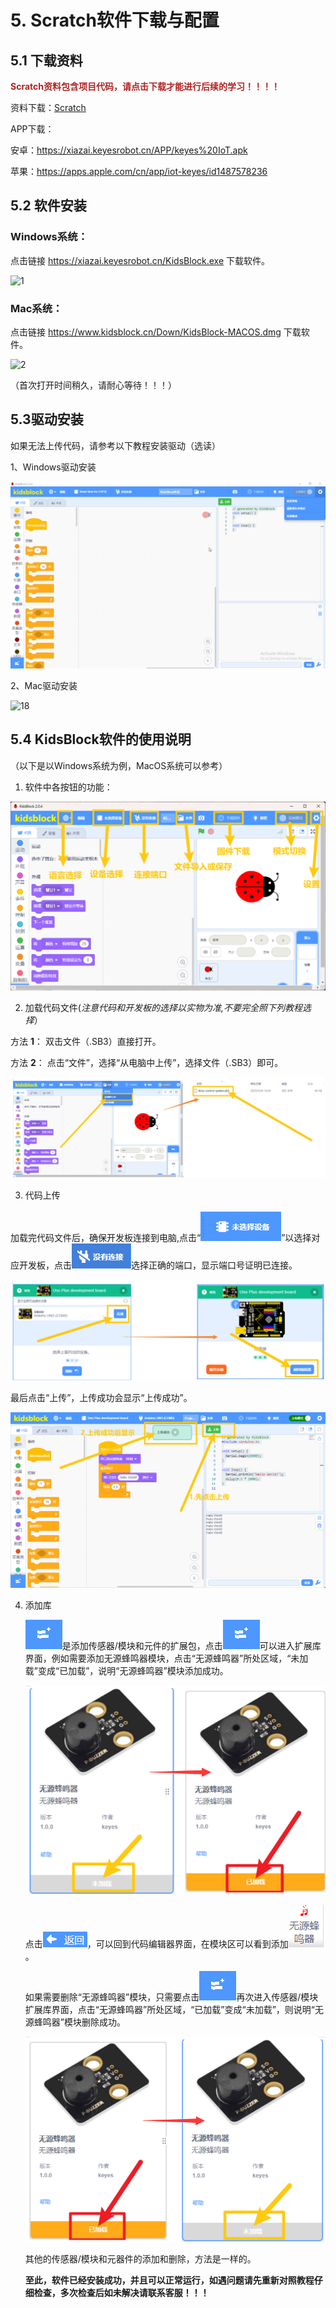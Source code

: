 # 5. Scratch软件下载与配置

## 5.1 下载资料

<font color=#B22222>**Scratch资料包含项目代码，请点击下载才能进行后续的学习！！！！**</font>

资料下载：[Scratch](./Scratch.7z)

APP下载：

安卓：https://xiazai.keyesrobot.cn/APP/keyes%20IoT.apk

苹果：https://apps.apple.com/cn/app/iot-keyes/id1487578236

## 5.2 软件安装

### Windows系统：

点击链接 https://xiazai.keyesrobot.cn/KidsBlock.exe 下载软件。

![1](./media/1.gif)

### Mac系统：

点击链接 https://www.kidsblock.cn/Down/KidsBlock-MACOS.dmg 下载软件。

![2](./media/2.gif)

（首次打开时间稍久，请耐心等待！！！）

## 5.3驱动安装

如果无法上传代码，请参考以下教程安装驱动（选读）

1、Windows驱动安装

![17](./media/17.gif)

2、Mac驱动安装

![18](./media/18.gif)

## 5.4 KidsBlock软件的使用说明

（以下是以Windows系统为例，MacOS系统可以参考）

1. 软件中各按钮的功能：

![](./media/image-20250609110953026.png)

2. 加载代码文件(*注意代码和开发板的选择以实物为准,不要完全照下列教程选择*）

⽅法 **1**： 双击⽂件（.SB3）直接打开。

⽅法 **2**： 点击“⽂件”，选择“从电脑中上传”，选择⽂件（.SB3）即可。

![](./media/image-20250609115058975.png)

3. 代码上传

加载完代码文件后，确保开发板连接到电脑,点击“![](./media/image-20250623121802298.png)”以选择对应开发板，点击![](./media/image-20250609114021862.png)选择正确的端⼝，显示端口号证明已连接。

![](./media/image-20250609114824498.png)

最后点击“上传”，上传成功会显示“上传成功”。

![](./media/image-20250609141841463.png)

4. 添加库

   ![](./media/image-20250623160248417.png)是添加传感器/模块和元件的扩展包，点击![](./media/image-20250623160307158.png)可以进入扩展库界面，例如需要添加无源蜂鸣器模块，点击“无源蜂鸣器”所处区域，“未加载”变成“已加载”，说明“无源蜂鸣器”模块添加成功。

   ![](./media/13.png)


   点击![](./media/14.png)，可以回到代码编辑器界面，在模块区可以看到添加![](./media/15.png)。


   如果需要删除“无源蜂鸣器”模块，只需要点击![](./media/12.png)再次进入传感器/模块扩展库界面，点击“无源蜂鸣器”所处区域，“已加载”变成“未加载”，则说明“无源蜂鸣器”模块删除成功。

   ![](./media/16.png)

   其他的传感器/模块和元器件的添加和删除，方法是一样的。

   **至此，软件已经安装成功，并且可以正常运行，如遇问题请先重新对照教程仔细检查，多次检查后如未解决请联系客服！！！**

   

